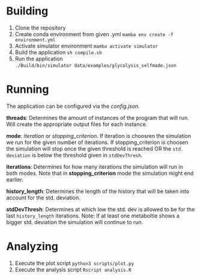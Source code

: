 # Building
1. Clone the repository
2. Create conda environment from given .yml
    `mamba env create -f environment.yml`
3. Activate simulator environment
    `mamba activate simulator`
4. Build the application
    `sh compile.sh`    
5. Run the application  
    `./Build/bin/simulator data/examples/glycolysis_selfmade.json `

# Running
The application can be configured via the *config.json*. 

**threads**: Determines the amount of instances of the program that will run.
Will create the appropriate output files for each instance.

**mode**: *iteration* or *stopping_criterion*. If iteration is choosren the simulation we run for the given number of iterations. If stopping_criterion is choosen the simulation will stop once the given threshold is reached OR the `std. deviation` is below the threshold given in `stdDevThresh`.

**iterations**: Determines for how many iterations the simulation will run in both modes. Note that in **stopping_criterion** mode the simulation might end earlier.

**history_length**: Determines the length of the history that will be taken into account for the std. deviation.

**stdDevThresh**: Determines at which low the std. dev is allowed to be for the last `history_length` iterations. Note: If at least one metaboltie shows a bigger std. deviation the simulation will continue to run.

# Analyzing
1. Execute the plot script 
    `python3 scripts/plot.py`
2. Execute the analysis script
    `Rscript analysis.R`




